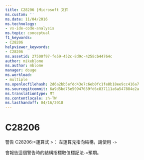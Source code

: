 ```yaml
---
title: C28206 |Microsoft 文件
ms.custom: ''
ms.date: 11/04/2016
ms.technology:
- vs-ide-code-analysis
ms.topic: conceptual
f1_keywords:
- C28206
helpviewer_keywords:
- C28206
ms.assetid: 27500f97-fe59-452c-8d9c-4258cb44764c
author: mikeblome
ms.author: mblome
manager: douge
ms.workload:
- multiple
ms.openlocfilehash: 2d6a2bb5efdd43e7c6eb0fc1fe8b18ee9cc416a7
ms.sourcegitcommit: 6a9d5bd75e50947659fd6c837111a6a547884e2a
ms.translationtype: MT
ms.contentlocale: zh-TW
ms.lasthandoff: 04/16/2018
---
```

# <a name="c28206"></a>C28206
警告 C28206:\<運算式 >： 左運算元指向結構，請使用 `->`  
  
 會報告這個警告時的結構指標取值標記法`->`預期。